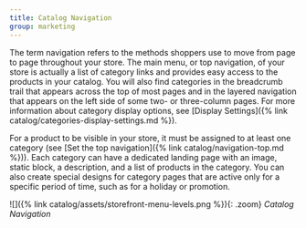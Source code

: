 ```yaml
---
title: Catalog Navigation
group: marketing
---
```


The term navigation refers to the methods shoppers use to move from page to page throughout your store. The main menu, or top navigation, of your store is actually a list of category links and provides easy access to the products in your catalog. You will also find categories in the breadcrumb trail that appears across the top of most pages and in the layered navigation that appears on the left side of some two- or three-column pages. For more information about category display options, see [Display Settings]({% link catalog/categories-display-settings.md %}).

For a product to be visible in your store, it must be assigned to at least one category (see [Set the top navigation]({% link catalog/navigation-top.md %})). Each category can have a dedicated landing page with an image, static block, a description, and a list of products in the category. You can also create special designs for category pages that are active only for a specific period of time, such as for a holiday or promotion.

![]({% link catalog/assets/storefront-menu-levels.png %}){: .zoom}
_Catalog Navigation_
